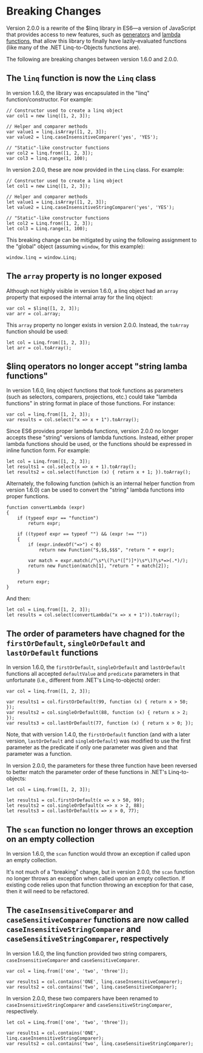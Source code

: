 # Breaking Changes

Version 2.0.0 is a rewrite of the $linq library in ES6—a version of JavaScript that provides access to new features, such as [generators](http://es6-features.org/#GeneratorFunctionIteratorProtocol) and [lambda functions](http://es6-features.org/#ExpressionBodies), that allow this library to finally have lazily-evaluated functions (like many of the .NET Linq-to-Objects functions are).

The following are breaking changes between version 1.6.0 and 2.0.0.

## The `linq` function is now the `Linq` class

In version 1.6.0, the library was encapsulated in the "linq" function/constructor.  For example:

```
// Constructor used to create a linq object
var col1 = new linq([1, 2, 3]);

// Helper and comparer methods
var value1 = linq.isArray([1, 2, 3]);
var value2 = linq.caseInsensitiveComparer('yes', 'YES');

// "Static"-like constructor functions
var col2 = linq.from([1, 2, 3]);
var col3 = linq.range(1, 100);
```

In version 2.0.0, these are now provided in the `Linq` class.  For example:

```
// Constructor used to create a linq object
let col1 = new Linq([1, 2, 3]);

// Helper and comparer methods
let value1 = Linq.isArray([1, 2, 3]);
let value2 = Linq.caseInsensitiveStringComparer('yes', 'YES');

// "Static"-like constructor functions
let col2 = Linq.from([1, 2, 3]);
let col3 = Linq.range(1, 100);
```

This breaking change can be mitigated by using the following assignment to the "global" object (assuming `window`, for this example):

```
window.linq = window.Linq;
```

## The `array` property is no longer exposed

Although not highly visible in version 1.6.0, a linq object had an `array` property that exposed the internal array for the linq object:

```
var col = $linq([1, 2, 3]);
var arr = col.array;
```

This `array` property no longer exists in version 2.0.0.  Instead, the `toArray` function should be used:

```
let col = Linq.from([1, 2, 3]);
let arr = col.toArray();
```

## $linq operators no longer accept "string lamba functions"

In version 1.6.0, linq object functions that took functions as parameters (such as selectors, comparers, projections, etc.) could take "lambda functions" in string format in place of those functions.  For instance:

```
var col = linq.from([1, 2, 3]);
var results = col.select("x => x + 1").toArray();
```

Since ES6 provides proper lambda functions, version 2.0.0 no longer accepts these "string" versions of lambda functions.  Instead, either proper lambda functions should be used, or the functions should be expressed in inline function form.  For example:

```
let col = Linq.from([1, 2, 3]);
let results1 = col.select(x => x + 1).toArray();
let results2 = col.select(function (x) { return x + 1; }).toArray();
```

Alternately, the following function (which is an internal helper function from version 1.6.0) can be used to convert the "string" lambda functions into proper functions.

```
function convertLambda (expr)
{
    if (typeof expr == "function")
        return expr;

    if ((typeof expr == typeof "") && (expr !== ""))
    {
        if (expr.indexOf("=>") < 0)
            return new Function("$,$$,$$$", "return " + expr);

        var match = expr.match(/^\s*\(?\s*([^)]*)\s*\)?\s*=>(.*)/);
        return new Function(match[1], "return " + match[2]);
    }

    return expr;
}
```

And then:

```
let col = Linq.from([1, 2, 3]);
let results = col.select(convertLambda("x => x + 1")).toArray();
```

## The order of parameters have chagned for the `firstOrDefault`, `singleOrDefault` and `lastOrDefault` functions

In version 1.6.0, the `firstOrDefault`, `singleOrDefault` and `lastOrDefault` functions all accepted `defaultValue` and `predicate` parameters in that unfortunate (i.e., different from .NET's Linq-to-objects) order:

```
var col = linq.from([1, 2, 3]);

var results1 = col.firstOrDefault(99, function (x) { return x > 50; });
var results2 = col.singleOrDefault(88, function (x) { return x > 2; });
var results3 = col.lastOrDefault(77, function (x) { return x > 0; });
```

Note, that with version 1.4.0, the `firstOrDefault` function (and with a later version, `lastOrDefault` and `singleOrDefault`) was modified to use the first parameter as the predicate if only one parameter was given and that parameter was a function.

In version 2.0.0, the parameters for these three function have been reversed to better match the parameter order of these functions in .NET's Linq-to-objects:

```
let col = Linq.from([1, 2, 3]);

let results1 = col.firstOrDefault(x => x > 50, 99);
let results2 = col.singleOrDefault(x => x > 2, 88);
let results3 = col.lastOrDefault(x => x > 0, 77);
```

## The `scan` function no longer throws an exception on an empty collection

In version 1.6.0, the `scan` function would throw an exception if called upon an empty collection.

It's not much of a "breaking" change, but in version 2.0.0, the `scan` function no longer throws an exception when called upon an empty collection.  If existing code relies upon that function throwing an exception for that case, then it will need to be refactored.

## The `caseInsensitiveComparer` and `caseSensitiveComparer` functions are now called `caseInsensitiveStringComparer` and `caseSensitiveStringComparer`, respectively

In version 1.6.0, the linq function provided two string comparers, `caseInsensitiveComparer` and `caseSensitiveComparer`.

```
var col = linq.from(['one', 'two', 'three']);

var results1 = col.contains('ONE', linq.caseInsensitiveComparer);
var results2 = col.contains('two', linq.caseSensitiveComparer);
```

In version 2.0.0, these two comparers have been renamed to `caseInsensitiveStringComparer` and `caseSensitiveStringComparer`, respectively.

```
let col = Linq.from(['one', 'two', 'three']);

var results1 = col.contains('ONE', linq.caseInsensitiveStringComparer);
var results2 = col.contains('two', linq.caseSensitiveStringComparer);
```

